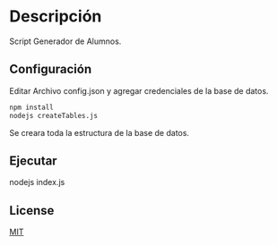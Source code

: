 # Descripción
Script Generador de Alumnos.
## Configuración
Editar Archivo config.json y agregar credenciales de la base de datos.
```bash
npm install
nodejs createTables.js
```
Se creara toda la estructura de la base de datos.
## Ejecutar
nodejs index.js
## License
[MIT](https://choosealicense.com/licenses/mit/)
